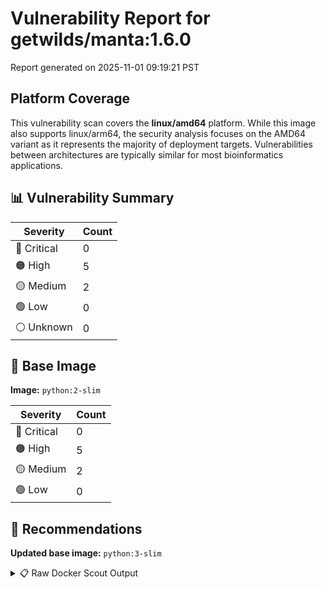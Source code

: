 # Vulnerability Report for getwilds/manta:1.6.0

Report generated on 2025-11-01 09:19:21 PST

## Platform Coverage

This vulnerability scan covers the **linux/amd64** platform. While this image also supports linux/arm64, the security analysis focuses on the AMD64 variant as it represents the majority of deployment targets. Vulnerabilities between architectures are typically similar for most bioinformatics applications.

## 📊 Vulnerability Summary

| Severity | Count |
|----------|-------|
| 🔴 Critical | 0 |
| 🟠 High | 5 |
| 🟡 Medium | 2 |
| 🟢 Low | 0 |
| ⚪ Unknown | 0 |

## 🐳 Base Image

**Image:** `python:2-slim`

| Severity | Count |
|----------|-------|
| 🔴 Critical | 0 |
| 🟠 High | 5 |
| 🟡 Medium | 2 |
| 🟢 Low | 0 |

## 🔄 Recommendations

**Updated base image:** `python:3-slim`

<details>
<summary>📋 Raw Docker Scout Output</summary>

```text
Target             │  getwilds/manta:1.6.0  │    0C     5H     2M     0L   
    digest           │  9284b1251a67                  │                              
  Base image         │  python:2-slim                 │    0C     5H     2M     0L   
  Updated base image │  python:3-slim                 │    0C     0H     2M    20L   
                     │                                │           -5           +20   

What's next:
    View vulnerabilities → docker scout cves getwilds/manta:1.6.0
    View base image update recommendations → docker scout recommendations getwilds/manta:1.6.0
    Include policy results in your quickview by supplying an organization → docker scout quickview getwilds/manta:1.6.0 --org <organization>
```
</details>
